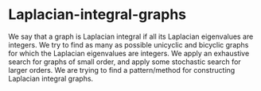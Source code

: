 # Laplacian-integral-graphs

We say that a graph is Laplacian integral if all its Laplacian eigenvalues are integers. We try to find as many as possible unicyclic and bicyclic graphs for which the Laplacian eigenvalues are integers. We apply an exhaustive search for graphs of small order, and apply some stochastic search for larger orders. We are trying to find a pattern/method for constructing Laplacian integral graphs.